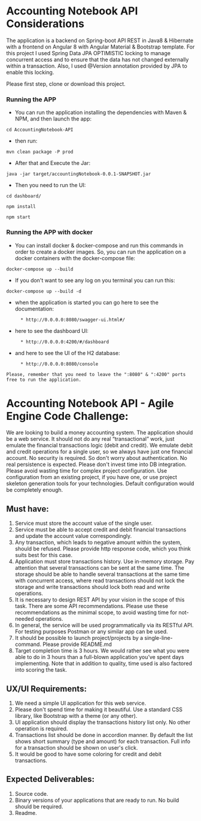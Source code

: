 # Accounting Notebook API Considerations
The application is a backend on Spring-boot API REST in Java8 & Hibernate with a frontend on Angular 8 with Angular Material & Bootstrap template. 
For this project I used Spring Data JPA OPTIMISTIC locking to manage concurrent access and to ensure that the data has not changed externally within a transaction. Also, 
I used @Version annotation provided by JPA to enable this locking. 

Please first step, clone or download this project.

### Running the APP 
* You can run the application installing the dependencies with Maven & NPM, and then launch the app:

`` cd AccountingNotebook-API ``

* then run: 

`` mvn clean package -P prod ``

* After that and Execute the Jar:

`` java -jar target/accountingNotebook-0.0.1-SNAPSHOT.jar ``

* Then you need to run the UI:

`` cd dashboard/ ``

`` npm install ``

`` npm start ``


### Running the APP with docker 
* You can install docker & docker-compose and run this commands in order to create a docker images. So, you can run the application on a docker containers with the docker-compose file:

`` docker-compose up --build ``

* If you don't want to see any log on you terminal you can run this:

`` docker-compose up --build -d ``


* when the application is started you can go here to see the documentation:
      
        * http://0.0.0.0:8080/swagger-ui.html#/

* here to see the dashboard UI:

        * http://0.0.0.0:4200/#/dashboard
        
* and here to see the UI of the H2 database:        

        * http://0.0.0.0:8080/console

  
` Please, remember that you need to leave the ":8080" & ":4200" ports free to run the application. `  


# Accounting Notebook API - Agile Engine Code Challenge:
We are looking to build a money accounting system. The application should be a web service. It should not do any real “transactional” work, just emulate the financial transactions logic (debit and credit).
We emulate debit and credit operations for a single user, so we always have just one financial account.
No security is required. So don't worry about authentication.
No real persistence is expected. Please don't invest time into DB integration.
Please avoid wasting time for complex project configuration. Use configuration from an existing project, if you have one, or use project skeleton generation tools for your technologies. Default configuration would be completely enough. 

## Must have:
1.  Service must store the account value of the single user.
2.  Service must be able to accept credit and debit financial transactions and update the account value correspondingly.
3.  Any transaction, which leads to negative amount within the system, should be refused. Please provide http response code, which you think suits best for this case.
4.  Application must store transactions history. Use in-memory storage. Pay attention that several transactions can be sent at the same time. The storage should be able to handle several transactions at the same time with concurrent access, where read transactions should not lock the storage and write transactions should lock both read and write operations.
5.  It is necessary to design REST API by your vision in the scope of this task. There are some API recommendations. Please use these recommendations as the minimal scope, to avoid wasting time for not-needed operations.
6.  In general, the service will be used programmatically via its RESTful API. For testing purposes Postman or any similar app can be used.
7.  It should be possible to launch project/projects by a single-line-command. Please provide README.md
8.  Target completion time is 3 hours. We would rather see what you were able to do in 3 hours than a full-blown application you’ve spent days implementing. Note that in addition to quality, time used is also factored into scoring the task.

## UX/UI Requirements:
1.  We need a simple UI application for this web service.
2.  Please don't spend time for making it beautiful. Use a standard CSS library, like Bootstrap with a theme (or any other).
3.  UI application should display the transactions history list only. No other operation is required.
4.  Transactions list should be done in accordion manner. By default the list shows short summary (type and amount) for each transaction. Full info for a transaction should be shown on user's click.
5.  It would be good to have some coloring for credit and debit transactions.

 
## Expected Deliverables:
1.  Source code.
1.  Binary versions of your applications that are ready to run. No build should be required.
1.  Readme.

